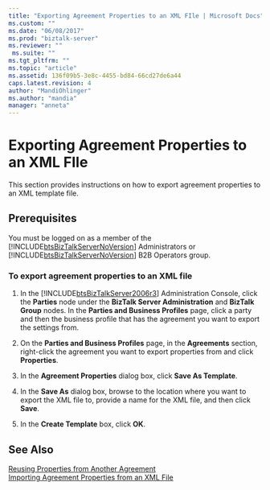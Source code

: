 ```yaml
---
title: "Exporting Agreement Properties to an XML FIle | Microsoft Docs"
ms.custom: ""
ms.date: "06/08/2017"
ms.prod: "biztalk-server"
ms.reviewer: ""
 ms.suite: ""
ms.tgt_pltfrm: ""
ms.topic: "article"
ms.assetid: 136f09b5-3e8c-4455-bd84-66cd27de6a44
caps.latest.revision: 4
author: "MandiOhlinger"
ms.author: "mandia"
manager: "anneta"
---
```

# Exporting Agreement Properties to an XML FIle
This section provides instructions on how to export agreement properties to an XML template file.  
  
## Prerequisites  
 You must be logged on as a member of the [!INCLUDE[btsBizTalkServerNoVersion](../includes/btsbiztalkservernoversion-md.md)] Administrators or [!INCLUDE[btsBizTalkServerNoVersion](../includes/btsbiztalkservernoversion-md.md)] B2B Operators group.  
  
### To export agreement properties to an XML file  
  
1.  In the [!INCLUDE[btsBizTalkServer2006r3](../includes/btsbiztalkserver2006r3-md.md)] Administration Console, click the **Parties** node under the **BizTalk Server Administration** and **BizTalk Group** nodes. In the **Parties and Business Profiles** page, click a party and then the business profile that has the agreement you want to export the settings from.  
  
2.  On the **Parties and Business Profiles** page, in the **Agreements** section, right-click the agreement you want to export properties from and click **Properties**.  
  
3.  In the **Agreement Properties** dialog box, click **Save As Template**.  
  
4.  In the **Save As** dialog box, browse to the location where you want to export the XML file to, provide a name for the XML file, and then click **Save**.  
  
5.  In the **Create Template** box, click **OK**.  
  
## See Also  
 [Reusing Properties from Another Agreement](../core/reusing-properties-from-another-agreement.md)   
 [Importing Agreement Properties from an XML File](../core/importing-agreement-properties-from-an-xml-file.md)